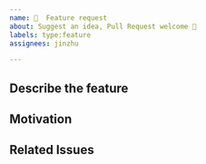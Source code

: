 ```yaml
---
name: 🍻  Feature request
about: Suggest an idea, Pull Request welcome 🚀
labels: type:feature
assignees: jinzhu

---
```


## Describe the feature

<!-- Describe the requested Feature -->

## Motivation

<!-- Describe the motivation behind it -->

## Related Issues

<!-- Link related issues here -->
